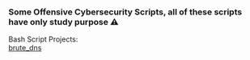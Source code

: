 ### Some Offensive Cybersecurity Scripts, all of these scripts have only study purpose ⚠️

<span>Bash Script Projects:</span><br />
<a href="https://github.com/Corvo-777/brute_dns">brute_dns</a>
